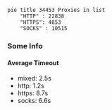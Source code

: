 
```mermaid
pie title 34453 Proxies in list
    "HTTP" : 22838
    "HTTPS": 4853
    "SOCKS" : 10515
```

### Some Info
#### Average Timeout

- mixed: 2.5s
- http: 1.2s
- https: 8.7s
- socks: 6.6s